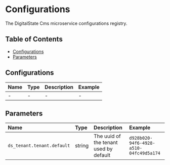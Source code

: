 # Configurations

The DigitalState Cms microservice configurations registry.

## Table of Contents

- [Configurations](#configurations)
- [Parameters](#parameters)

## Configurations

| Name | Type | Description | Example |
| :--- | :--- | :---------- | :------ |
| - | - | - | - |

## Parameters

| Name | Type | Description | Example |
| :--- | :--- | :---------- | :------ |
| `ds_tenant.tenant.default` | string | The uuid of the tenant used by default | `d928b020-94f6-4928-a510-04fc49d5a174` |
